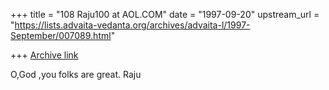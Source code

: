 +++
title = "108 Raju100 at AOL.COM"
date = "1997-09-20"
upstream_url = "https://lists.advaita-vedanta.org/archives/advaita-l/1997-September/007089.html"

+++
[Archive link](https://lists.advaita-vedanta.org/archives/advaita-l/1997-September/007089.html)

O,God ,you folks are great. Raju

